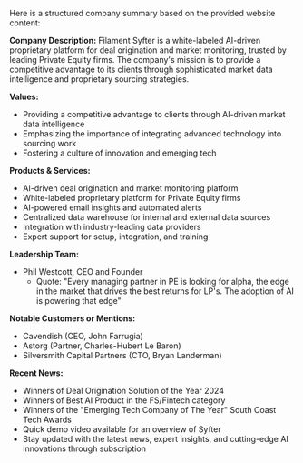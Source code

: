 Here is a structured company summary based on the provided website content:

**Company Description:**
Filament Syfter is a white-labeled AI-driven proprietary platform for deal origination and market monitoring, trusted by leading Private Equity firms. The company's mission is to provide a competitive advantage to its clients through sophisticated market data intelligence and proprietary sourcing strategies.

**Values:**

* Providing a competitive advantage to clients through AI-driven market data intelligence
* Emphasizing the importance of integrating advanced technology into sourcing work
* Fostering a culture of innovation and emerging tech

**Products & Services:**

* AI-driven deal origination and market monitoring platform
* White-labeled proprietary platform for Private Equity firms
* AI-powered email insights and automated alerts
* Centralized data warehouse for internal and external data sources
* Integration with industry-leading data providers
* Expert support for setup, integration, and training

**Leadership Team:**

* Phil Westcott, CEO and Founder
	+ Quote: "Every managing partner in PE is looking for alpha, the edge in the market that drives the best returns for LP's. The adoption of AI is powering that edge"

**Notable Customers or Mentions:**

* Cavendish (CEO, John Farrugia)
* Astorg (Partner, Charles-Hubert Le Baron)
* Silversmith Capital Partners (CTO, Bryan Landerman)

**Recent News:**

* Winners of Deal Origination Solution of the Year 2024
* Winners of Best AI Product in the FS/Fintech category
* Winners of the "Emerging Tech Company of The Year" South Coast Tech Awards
* Quick demo video available for an overview of Syfter
* Stay updated with the latest news, expert insights, and cutting-edge AI innovations through subscription